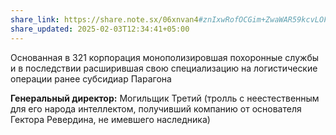 ```yaml
---
share_link: https://share.note.sx/06xnvan4#znIxwRofOCGim+ZwaWAR59kcvLOFXasOfrYtZ2bHqV0
share_updated: 2025-02-03T12:34:41+05:00
---
```

Основанная в 321 корпорация монополизировшая похоронные службы и в последствии расширившая свою специализацию на логистические операции
ранее субсидиар Парагона

**Генеральный директор:** Могильщик Третий (тролль с неестественным для его народа интеллектом, получивший компанию от основателя Гектора Ревердина, не имевшего наследника)